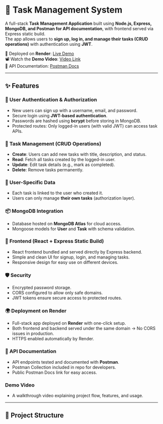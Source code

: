 # 📝 Task Management System

A full-stack **Task Management Application** built using **Node.js, Express, MongoDB, and Postman for API documentation**, with frontend served via Express static build.  
The app allows users to **sign up, log in, and manage their tasks (CRUD operations)** with authentication using **JWT**.

🚀 Deployed on **Render**: [Live Demo](https://task-management-deployment.onrender.com/)  
📽️ Watch the **Demo Video**: [Video Link](https://www.loom.com/share/01d5da5c5f354a6f91cd26be648fc772?sid=93a1d29a-946b-4044-9bf4-dda605ed7564)  
📖 API Documentation: [Postman Docs]()

---

## ✨ Features

### 🔐 User Authentication & Authorization
- New users can sign up with a username, email, and password.  
- Secure login using **JWT-based authentication**.  
- Passwords are hashed using **bcrypt** before storing in MongoDB.  
- Protected routes: Only logged-in users (with valid JWT) can access task APIs.  

### 📝 Task Management (CRUD Operations)
- **Create**: Users can add new tasks with title, description, and status.  
- **Read**: Fetch all tasks created by the logged-in user.  
- **Update**: Edit task details (e.g., mark as completed).  
- **Delete**: Remove tasks permanently.  

### 👤 User-Specific Data
- Each task is linked to the user who created it.  
- Users can only manage **their own tasks** (authorization layer).  

### 📦 MongoDB Integration
- Database hosted on **MongoDB Atlas** for cloud access.  
- Mongoose models for **User** and **Task** with schema validation.  

### 🎨 Frontend (React + Express Static Build)
- React frontend bundled and served directly by Express backend.  
- Simple and clean UI for signup, login, and managing tasks.  
- Responsive design for easy use on different devices.  

### 🛡️ Security
- Encrypted password storage.  
- CORS configured to allow only safe domains.  
- JWT tokens ensure secure access to protected routes.  

### 🌍 Deployment on Render
- Full-stack app deployed on **Render** with one-click setup.  
- Both frontend and backend served under the same domain → No CORS issues in production.  
- HTTPS enabled automatically by Render.  

### 📖 API Documentation
- API endpoints tested and documented with **Postman**.  
- Postman Collection included in repo for developers.  
- Public Postman Docs link for easy access.  

### Demo Video
- A walkthrough video explaining project flow, features, and usage.
---

## 📂 Project Structure
